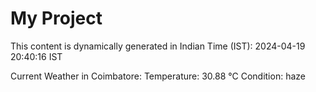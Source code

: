 # My Project

This content is dynamically generated in Indian Time (IST): 2024-04-19 20:40:16 IST


Current Weather in Coimbatore:
Temperature: 30.88 °C
Condition: haze

